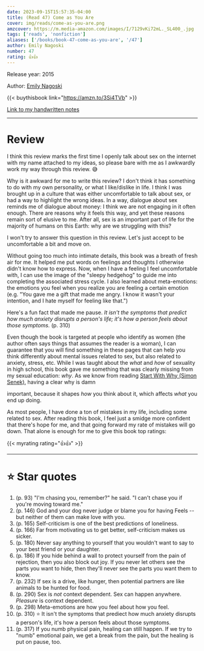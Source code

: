```yaml
---
date: 2023-09-15T15:57:35-04:00
title: (Read 47) Come as You Are
cover: img/reads/come-as-you-are.png
amzcover: https://m.media-amazon.com/images/I/7129vKi72mL._SL400_.jpg
tags: ['reads', 'nonfiction']
aliases: ['/books/book-47-come-as-you-are', '/47']
author: Emily Nagoski
number: 47
rating: 👍👍
---
```


Release year: 2015

Author: [Emily Nagoski](https://www.linkedin.com/in/emily-nagoski-48256a49)

{{< buythisbook link="https://amzn.to/3Si4TVb" >}}

[Link to my handwritten notes](https://drive.google.com/file/d/1lyZEGkIAYRc6MIZjkxpap4e3xbzTr-Wu/view?usp=drive_link)

---

# Review

I think this review marks the first time I openly talk about sex on the
internet with my name attached to my ideas, so please bare with me as I
awkwardly work my way through this review. :sweat_smile:

Why is it awkward for me to write this review? I don't think it has
something to do with my own personality, or what I like/dislike in life.
I think I was brought up in a culture that was either uncomfortable to
talk about sex, or had a way to highlight the wrong ideas. In a way,
dialogue about sex reminds me of dialogue about money: I think we
are not engaging in it often enough. There are reasons why it feels this
way, and yet these reasons remain sort of elusive to me. After all, sex
is an important part of life for the majority of humans on this Earth:
why are we struggling with this?

I won't try to answer this question in this review. Let's just accept to
be uncomfortable a bit and move on.

Without going too much into intimate details, this book was a breath of
fresh air for me. It helped me put words on feelings and thoughts I
otherwise didn't know how to express. Now, when I have a feeling I feel
uncomfortable with, I can use the image of the "sleepy hedgehog" to
guide me into completing the associated stress cycle. I also learned
about meta-emotions: the emotions you feel when you realize you are
feeling a certain emotion (e.g. "You gave me a gift that made me angry.
I know it wasn't your intention, and I hate myself for feeling like
that.")

Here's a fun fact that made me pause. *It isn't the symptoms that predict how much anxiety
disrupts a person's life; it's how a person feels about those symptoms.*
(p. 310)

Even though the book is targeted at people who identify as women (the
author often says things that assumes the reader is a woman), I can
guarantee that you will find something in these pages that can help you
think differently about mental issues related to sex, but also related
to anxiety, stress, etc. While I was taught about the *what* and *how*
of sexuality in high school, this book gave me something that was
clearly missing from my sexual education: *why*. As we know from reading
[Start With Why (Simon
Senek)](/reads/read-26-start-with-why/), having a clear why is damn

important, because it shapes *how* you think about it, which affects
*what* you end up doing.

As most people, I have done a ton of mistakes in my life, including some
related to sex. After reading this book, I feel just a smidge more
confident that there's hope for me, and that going forward my rate of
mistakes will go down. That alone is enough for me to give this book top
ratings:

{{< myrating rating="👍👍" >}}

---

# :star: Star quotes

1. (p. 93) "I'm chasing you, remember?" he said. "I can't chase you if
   you're moving toward me."
1. (p. 146) God and your dog never judge or blame you for having Feels
   -- but neither of them can make love with you.
1. (p. 165) Self-criticism is one of the best predictions of loneliness.
1. (p. 166) Far from motivating us to get better, self-criticism makes
   us sicker.
1. (p. 180) Never say anything to yourself that you wouldn't want to say
   to your best friend or your daughter.
1. (p. 186) If you hide behind a wall to protect yourself from the pain
   of rejection, then you also block out joy. If you never let others
   see the parts you want to hide, then they'll never see the parts you
   want them to know.
1. (p. 232) If sex is a drive, like hunger, then potential partners are
   like animals to be hunted for food.
1. (p. 290) Sex is *not* context dependent. Sex can happen anywhere.
   *Pleasure* is context dependent.
1. (p. 298) Meta-emotions are how you feel about how you feel.
1. (p. 310) :star: It isn't the symptoms that prediect how much anxiety
   disrupts a person's life, it's how a person feels about those
   symptoms.
1. (p. 317) If you numb physical pain, healing can still happen. If we
   try to "numb" emotional pain, we get a break from the pain, but the
   healing is put on pause, too.
